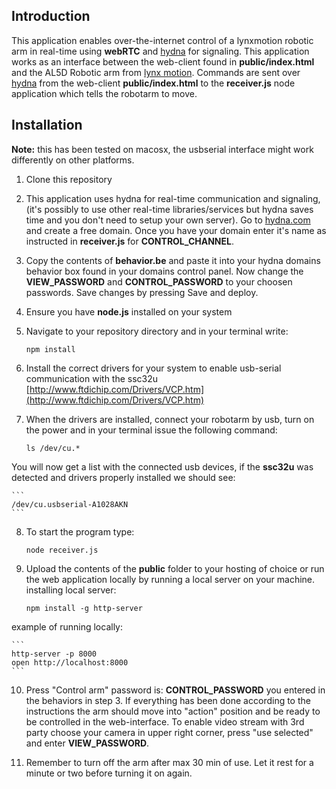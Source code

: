 ## Introduction ##

This application enables over-the-internet control of a lynxmotion robotic arm in real-time using **webRTC** and [hydna](https://hydna.com) for signaling. This application works as an interface between the web-client found in **public/index.html** and the AL5D Robotic arm from [lynx motion](http://www.lynxmotion.com). Commands are sent over [hydna](https://hydna.com) from the web-client **public/index.html** to the **receiver.js** node application which tells the robotarm to move.


## Installation ##

**Note:** this has been tested on macosx, the usbserial interface might work differently on other platforms. 

1. Clone this repository
2. This application uses hydna for real-time communication and signaling, (it's possibly to use other real-time libraries/services but hydna saves time and you don't need to setup your own server). Go to [hydna.com](https://hydna.com) and create a free domain. Once you have your domain enter it's name as instructed in **receiver.js** for **CONTROL_CHANNEL**.
3. Copy the contents of **behavior.be** and paste it into your hydna domains behavior box found in your domains control panel. Now change the **VIEW_PASSWORD** and **CONTROL_PASSWORD** to your choosen passwords. Save changes by pressing Save and deploy.
4. Ensure you have **node.js** installed on your system
5. Navigate to your repository directory and in your terminal write:

    ```
    npm install
    ```
6. Install the correct drivers for your system to enable usb-serial communication with the ssc32u [http://www.ftdichip.com/Drivers/VCP.htm](http://www.ftdichip.com/Drivers/VCP.htm)
7. When the drivers are installed, connect your robotarm by usb, turn on the power and in your terminal issue the following command:

    ```
    ls /dev/cu.*
    ```
You will now get a list with the connected usb devices, if the **ssc32u** was detected and drivers properly installed we should see: 

    ```
    /dev/cu.usbserial-A1028AKN
    ```
8. To start the program type:

    ```
    node receiver.js
    ```
9. Upload the contents of the **public** folder to your hosting of choice or run the web application locally by running a local server on your machine.
installing local server:

    ```
    npm install -g http-server
    ```
example of running locally:

    ```
    http-server -p 8000
    open http://localhost:8000
    ```
10. Press "Control arm" password is: **CONTROL_PASSWORD** you entered in the behaviors in step 3. If everything has been done according to the instructions the arm should move into "action" position and be ready to be controlled in the web-interface. To enable video stream with 3rd party choose your camera in upper right corner, press "use selected" and enter **VIEW_PASSWORD**.

11. Remember to turn off the arm after max 30 min of use. Let it rest for a minute or two before turning it on again.

